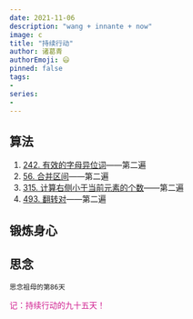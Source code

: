 ```yaml
---
date: 2021-11-06
description: "wang + innante + now"
image: c
title: "持续行动"
author: 诸葛青
authorEmoji: 😃
pinned: false
tags:
- 
series:
-
---
```



## 算法
1. [242. 有效的字母异位词](https://leetcode-cn.com/problems/valid-anagram/)——第二遍
2. [56. 合并区间](https://leetcode-cn.com/problems/merge-intervals/)——第二遍
3. [315. 计算右侧小于当前元素的个数](https://leetcode-cn.com/problems/count-of-smaller-numbers-after-self/)——第二遍
4. [493. 翻转对](https://leetcode-cn.com/problems/reverse-pairs/)——第二遍
## 锻炼身心 

## 思念
``思念祖母的第86天``

<font color=VioletRed>记：持续行动的九十五天！</font>


